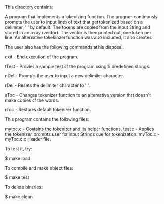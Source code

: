 This directory contains:

A program that implements a tokenizing function. The program continously prompts the user to input lines of text that get tokenized based on a delimiter, ' ' by default. 
The tokens are copied from the input String and stored in an array (vector). The vector is then printed out, one token per line. An alternative tokekinzer function was 
also included, it also creates 

The user also has the following commands at his disposal. 

  exit - End execution of the program.
  
  tTest - Provies a sample test of the program using 5 predefined strings.
  
  nDel - Prompts the user to input a new delimiter character.
  
  rDel - Resets the delimiter character to ' '.
  
  aToc - Changes tokenizer function to an alternative version that doesn't make copies of the words.
  
  rToc - Restores default tokenizer function.

This program contains the following files:

mytoc.c - Contains the tokenizer and its helper functions. 
test.c - Applies the tokenizer, prompts user for input Strings due for tokenization. 
myToc.c - myToc.c.c Header file.

To test it, try:

$ make load

To compile and make object files:

$ make test

To delete binaries:

$ make clean

